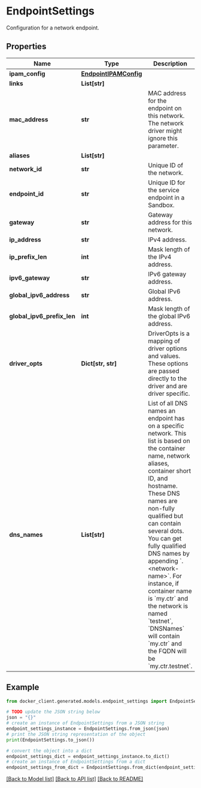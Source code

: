 # EndpointSettings

Configuration for a network endpoint.

## Properties

Name | Type | Description | Notes
------------ | ------------- | ------------- | -------------
**ipam_config** | [**EndpointIPAMConfig**](EndpointIPAMConfig.md) |  | [optional] 
**links** | **List[str]** |  | [optional] 
**mac_address** | **str** | MAC address for the endpoint on this network. The network driver might ignore this parameter.  | [optional] 
**aliases** | **List[str]** |  | [optional] 
**network_id** | **str** | Unique ID of the network.  | [optional] 
**endpoint_id** | **str** | Unique ID for the service endpoint in a Sandbox.  | [optional] 
**gateway** | **str** | Gateway address for this network.  | [optional] 
**ip_address** | **str** | IPv4 address.  | [optional] 
**ip_prefix_len** | **int** | Mask length of the IPv4 address.  | [optional] 
**ipv6_gateway** | **str** | IPv6 gateway address.  | [optional] 
**global_ipv6_address** | **str** | Global IPv6 address.  | [optional] 
**global_ipv6_prefix_len** | **int** | Mask length of the global IPv6 address.  | [optional] 
**driver_opts** | **Dict[str, str]** | DriverOpts is a mapping of driver options and values. These options are passed directly to the driver and are driver specific.  | [optional] 
**dns_names** | **List[str]** | List of all DNS names an endpoint has on a specific network. This list is based on the container name, network aliases, container short ID, and hostname.  These DNS names are non-fully qualified but can contain several dots. You can get fully qualified DNS names by appending &#x60;.&lt;network-name&gt;&#x60;. For instance, if container name is &#x60;my.ctr&#x60; and the network is named &#x60;testnet&#x60;, &#x60;DNSNames&#x60; will contain &#x60;my.ctr&#x60; and the FQDN will be &#x60;my.ctr.testnet&#x60;.  | [optional] 

## Example

```python
from docker_client.generated.models.endpoint_settings import EndpointSettings

# TODO update the JSON string below
json = "{}"
# create an instance of EndpointSettings from a JSON string
endpoint_settings_instance = EndpointSettings.from_json(json)
# print the JSON string representation of the object
print(EndpointSettings.to_json())

# convert the object into a dict
endpoint_settings_dict = endpoint_settings_instance.to_dict()
# create an instance of EndpointSettings from a dict
endpoint_settings_from_dict = EndpointSettings.from_dict(endpoint_settings_dict)
```
[[Back to Model list]](../README.md#documentation-for-models) [[Back to API list]](../README.md#documentation-for-api-endpoints) [[Back to README]](../README.md)


